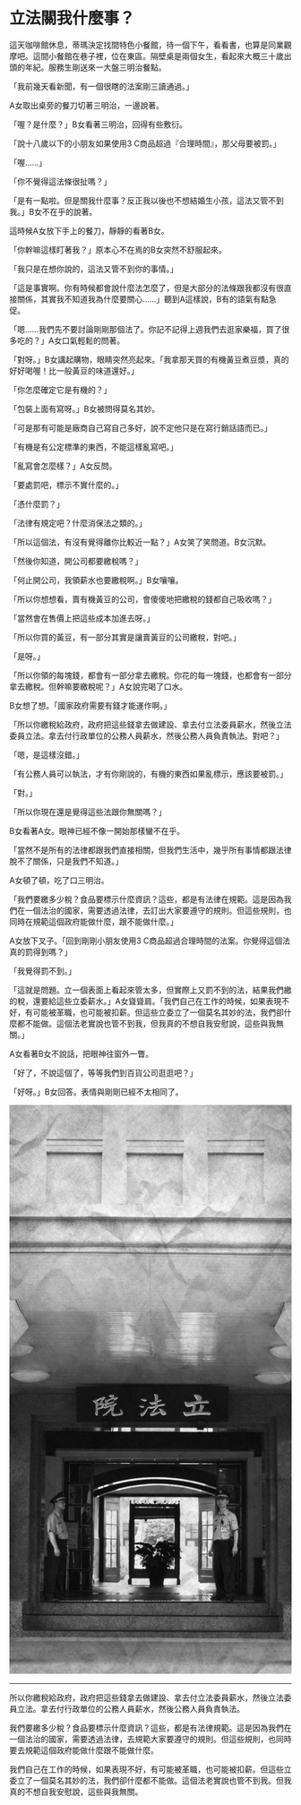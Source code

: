 # 立法關我什麼事？

這天咖啡館休息，蒂瑪決定找間特色小餐館，待一個下午，看看書，也算是同業觀摩吧。這間小餐館在巷子裡，位在東區。隔壁桌是兩個女生，看起來大概三十歲出頭的年紀。服務生剛送來一大盤三明治餐點。

「我前幾天看新聞，有一個很瞎的法案剛三讀通過。」

A女取出桌旁的餐刀切著三明治，一邊說著。

「喔？是什麼？」B女看著三明治，回得有些敷衍。

「說十八歲以下的小朋友如果使用3 C商品超過『合理時間』，那父母要被罰。」

「喔……」

「你不覺得這法條很扯嗎？」

「是有一點啦。但是關我什麼事？反正我以後也不想結婚生小孩，這法又管不到我。」B女不在乎的說著。

這時候A女放下手上的餐刀，靜靜的看著B女。

「你幹嘛這樣盯著我？」原本心不在焉的B女突然不舒服起來。

「我只是在想你說的，這法又管不到你的事情。」

「這是事實啊。你有時候都會說什麼法怎麼了，但是大部分的法條跟我都沒有很直接關係，其實我不知道我為什麼要關心……」聽到A這樣說，B有的語氣有點急促。

「嗯……我們先不要討論剛剛那個法了。你記不記得上週我們去逛家樂福，買了很多吃的？」A女口氣輕鬆的問著。

「對呀。」B女講起購物，眼睛突然亮起來。「我拿那天買的有機黃豆煮豆漿，真的好好喝喔！比一般黃豆的味道還好。」

「你怎麼確定它是有機的？」

「包裝上面有寫呀。」B女被問得莫名其妙。

「可是那有可能是廠商自己寫自己多好，說不定他只是在寫行銷話語而已。」

「有機是有公定標準的東西，不能這樣亂寫吧。」

「亂寫會怎麼樣？」A女反問。

「要處罰吧，標示不實什麼的。」

「憑什麼罰？」

「法律有規定吧？什麼消保法之類的。」

「所以這個法，有沒有覺得離你比較近一點？」A女笑了笑問道。B女沉默。

「然後你知道，開公司都要繳稅嗎？」

「何止開公司，我領薪水也要繳稅啊。」B女嚷嚷。

「所以你想想看，賣有機黃豆的公司，會傻傻地把繳稅的錢都自己吸收嗎？」

「當然會在售價上把這些成本加進去呀。」

「所以你買的黃豆，有一部分其實是讓賣黃豆的公司繳稅，對吧。」

「是呀。」

「所以你領的每塊錢，都會有一部分拿去繳稅。你花的每一塊錢，也都會有一部分拿去繳稅。但幹嘛要繳稅呢？」A女說完喝了口水。

B女想了想。「國家政府需要有錢才能運作啊。」

「所以你繳稅給政府，政府把這些錢拿去做建設、拿去付立法委員薪水，然後立法委員立法。拿去付行政單位的公務人員薪水，然後公務人員負責執法。對吧？」

「嗯，是這樣沒錯。」

「有公務人員可以執法，才有你剛說的，有機的東西如果亂標示，應該要被罰。」

「對。」

「所以你現在還是覺得這些法跟你無關嗎？」

B女看著A女。眼神已經不像一開始那樣蠻不在乎。

「當然不是所有的法律都跟我們直接相關，但我們生活中，幾乎所有事情都跟法律脫不了關係，只是我們不知道。」

A女頓了頓，吃了口三明治。

「我們要繳多少稅？食品要標示什麼資訊？這些，都是有法律在規範。這是因為我們在一個法治的國家，需要透過法律，去訂出大家要遵守的規則。但這些規則，也同時在規範這個政府能做什麼，跟不能做什麼。」

A女放下叉子。「回到剛剛小朋友使用3 C商品超過合理時間的法案。你覺得這個法真的罰得到嗎？」

「我覺得罰不到。」

「這就是問題。立一個表面上看起來管太多，但實際上又罰不到的法，結果我們繳的稅，還要給這些立委薪水。」A女聳聳肩。「我們自己在工作的時候，如果表現不好，有可能被革職，也可能被扣薪。但這些立委立了一個莫名其妙的法，我們卻什麼都不能做。這個法老實說也管不到我，但我真的不想自我安慰說，這些與我無關。」

A女看著B女不說話，把眼神往窗外一瞥。

「好了，不說這個了，等等我們到百貨公司逛逛吧？」

「好呀。」B女回答。表情與剛剛已經不太相同了。

![立法關我什麼事？](5-0.jpg "立法關我什麼事？")

-----

所以你繳稅給政府，政府把這些錢拿去做建設、拿去付立法委員薪水，然後立法委員立法。拿去付行政單位的公務人員薪水，然後公務人員負責執法。

我們要繳多少稅？食品要標示什麼資訊？這些，都是有法律規範。這是因為我們在一個法治的國家，需要透過法律，去規範大家要遵守的規則。但這些規則，也同時要去規範這個政府能做什麼跟不能做什麼。

我們自己在工作的時候，如果表現不好，有可能被革職，也可能被扣薪。但這些立委立了一個莫名其妙的法，我們卻什麼都不能做。這個法老實說也管不到我。但我真的不想自我安慰說，這些與我無關。
